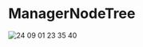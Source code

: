 # ManagerNodeTree

![24 09 01  23 35 40](https://github.com/user-attachments/assets/ec393678-4d73-4d07-b378-66efcd5bebe0)
